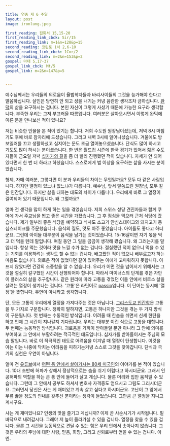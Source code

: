 ```yaml
---

title: 연중 제 6 주일
layout: post 
image: ironlung.jpeg

first_reading: 집회서 15,15-20
first_reading_link_cbck: Sir/15
first_reading_link: m=1&n=128&p=15
second_reading: 코린토 1서 2,6-10
second_reading_link_cbck: 1Cor/2
second_reading_link: m=2&n=153&p=2
gospel: 마태 5,17-37
gospel_link_cbck: Mt/5
gospel_link: m=2&n=147&p=5


---
```


예수님께서는 우리들의 의로움이 율법학자들과 바리사이들의 그것을 능가해야 한다고 말씀하십니다.
살인은 당연히 안 되고 성을 내기는 커녕 음란한 생각조차 금하십니다.
<a href="https://maria.catholic.or.kr/dictionary/term/term_view.asp?ctxtIdNum=2582&keyword=%EB%B3%B5%EC%9D%8C%EC%82%BC%EB%8D%95&gubun=01">완덕</a>의 삶을 요구하시는 겁니다.
본인 자신이 그렇게 사셨기 때문에 가능한 요구라 생각합니다.
부족한 우리는 그저 부끄러울 따름입니다. 여러분은 살아오시면서 이렇게 완덕에 이른 분을 만나보신 적이 있나요?

저는 비슷한 인물을 본 적이 있기는 합니다. 저희 수도원 원장님이셨는데, 저녁 8시 마침기도 후에 바로 잠자리에 드셨습니다.
그리고 새벽 3시에 일어나셨습니다. 겨울에도 방 보일러를 끄고 생활하셨고 심지어는 문도 조금 열어놓으셨습니다.
단식도 많이 하시고 기도도 많이 하시는 분이셨습니다.
한 번은 월드컵 시즌에 한국 경기가 있어서 젊은 수도자들이 금요일 저녁 <a href="https://maria.catholic.or.kr/dictionary/term/term_view.asp?ctxtIdNum=2174&keyword=%EC%8B%AD%EC%9E%90%EA%B0%80%EC%9D%98+%EA%B8%B8&gubun=01">십자가의 길</a>을 좀 더 빨리 진행했던 적이 있습니다.
자세가 안 되어 있다면서 한 번 더 하라고 하셨습니다. 스스로에게 법 이상을 요구하는 삶을 사시는 분이었습니다.

형제, 자매 여러분, 그렇다면 이 분과 우리들의 차이는 무엇일까요?
모두 다 같은 사람입니다. 하지만 열정이 있느냐 없느냐가 다릅니다.
예수님, 앞서 말씀드린 원장님, 모두 같은 인간입니다.
하지만 삶을 대하는 태도의 차이가 다릅니다. 우리에게 바로 그 열정이 결여되어 있기 때문입니다. 왜 그럴까요?

얼마 전 생각을 많이 하게 하는 일을 겪었습니다.
저희 스위스 성당 견진자들과 함께 쿠어에 가서 주교님을 뵙고 좋은 시간을 가졌습니다.
그 후 점심을 먹으러 근처 식당에 갔습니다.
제가 일부러 좋은 식당을 예약하고 식사도 소고기 안심스테이크와 돼지고기 등심스테이크를 주문했습니다.
음식의 질도, 맛도 아주 좋았습니다. 아이들도 좋다고 하더군요.
그런데 아이들 대부분이 음식을 남기는 것이었습니다. 15-16살이면 자기 몫을 먹고 더 먹을 텐데 말입니다.
며칠 동안 그 일을 곰곰이 생각해 봤습니다. 왜 그러는지를 말입니다. 항상 먹는 것이라 맛을 느낄 수가 없는 겁니다.
절실했던 적이 없으니 먹을 수 있는 기회를 이용하려는 생각도 할 수 없는 겁니다.
배고팠던 적이 없으니 배부르고자 하는 마음도 없습니다.
외로운 적이 없었다면 같이 있어주는 이에게 고마워하지 못합니다.
아프지 않았다면 건강의 소중함을 알 수 없습니다.
우리가 어떤 것을 넘어서기 위해서는 그것을 절실히 갈구했던 시간이 선행되어야 합니다.
따라서 마이너스의 단계를 겪은 자만이 플러스의 삶을 추구합니다.
같은 원리에 따라 고통을 겪었던 이들 안에서 비로소 삶을 살려는 열정이 생겨나는 겁니다.
'고통'은 라틴어로 <a href="https://maria.catholic.or.kr/dictionary/term/term_view.asp?ctxtIdNum=1950&keyword=passio&gubun=01">passio</a>입니다.
이 단어는 동시에 '열정'을 뜻합니다. 우연이 아니라고 생각합니다.

단, 모든 고통이 우리에게 열정을 가져다주는 것은 아닙니다.
<a href="https://maria.catholic.or.kr/dictionary/term/term_view.asp?ctxtIdNum=2915&keyword=%EC%9D%B8%EA%B0%84%ED%95%99&gubun=01">그리스도교 인간학</a>은 고통을 두 가지로 구분합니다.
정확히 말하자면, 고통은 하나지만 그것을 겪는 두 가지 방식이 구분됩니다.
첫 번째는 수동적인 방식입니다. 어려울 때 한숨을 쉬면서 신세 한탄을 하고 언제 그 시간이 지나갈지 기다립니다.
우리는 대부분 이런 식으로 고통을 대합니다.
두 번째는 능동적인 방식입니다.
괴로움을 기꺼이 받아들일 뿐만 아니라 그 안에 의미를 부여하고 그 안에서 부활하려는 적극적인 태도입니다.
십자가를 받아들이시는 주님의 모습 말입니다. 바로 이 적극적인 태도로 어려움을 이겨낼 때 열정이 탄생합니다.
이것을 아는 이는 나중에 닥치는 어려움을 피하기는커녕 스스로 그것을 찾아갑니다. 단식과 극기의 실천은 우연이 아닙니다.

얼마 전 <a href="https://www.youtube.com/watch?v=O5DOre3MFlw&t=475s">유튜브</a>에서 <a href="https://en.m.wikipedia.org/wiki/Paul_Alexander_(polio_survivor)">어떤 통 안에서 살아가시는 80세 미국인</a>의 이야기를 본 적이 있습니다.
10대 초반에 허파가 상해서 정상적으로는 숨을 쉬기 어렵다고 하시더군요.
그래서 인공허파의 역할을 하는 큰 통 안에 들어가 살고 계십니다. 물론 머리와 입만 움직일 수 있습니다.
그런데 그 안에서 공부도 하셔서 변호사 자격증도 얻으시고 그림도 그리시더군요.
그러면서 당신은 사는 게 재미있고 계속 살고 싶다고 하시더군요.
고난이 그 앞에서 무릎 꿇을 정도의 인내를 갖추신 분이라는 생각이 들었습니다. 그만큼 큰 열정을 지니고 계시구요.

사는 게 재미있나요? 인생의 맛을 즐기고 계십니까? 이제 곧 사순시기가 시작됩니다.
밑바닥으로 내려갑시다. 그래야 저 높이 올라가실 수 있을 겁니다. 열정을 찾을 수 있을 겁니다.
물론 그 시간을 능동적으로 견딜 수 있는 힘은 우리 안에서 솟아나지 않습니다.
그것은 우리의 주님에 대한 사랑, 믿음, 희망, 그리고 신뢰로부터 얻을 수 있는 겁니다. 아멘.
